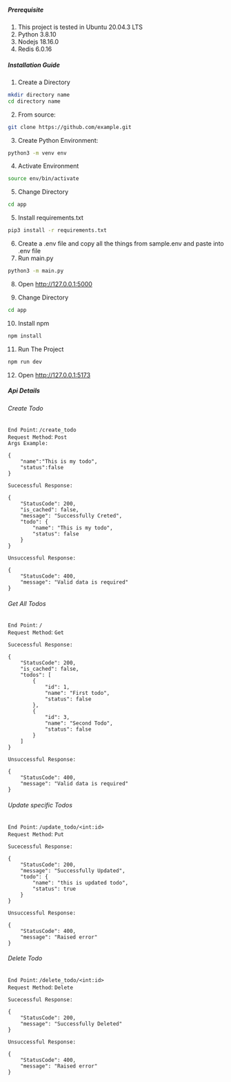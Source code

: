 
##### Prerequisite
1. This project is tested in Ubuntu 20.04.3 LTS
2. Python 3.8.10
3. Nodejs 18.16.0
4. Redis 6.0.16

##### Installation Guide
1. Create a Directory
```bash
mkdir directory name
cd directory name
```

2. From source:

```bash
git clone https://github.com/example.git
```

3. Create Python Environment:
```bash
python3 -m venv env
```
4. Activate Environment
```bash
source env/bin/activate
```
5. Change Directory
```bash
cd app
```
5. Install requirements.txt
```bash
pip3 install -r requirements.txt
```
6. Create a .env file and copy all the things from sample.env and paste into .env file
7. Run main.py
```bash
python3 -m main.py
```
8. Open http://127.0.0.1:5000

9. Change Directory
```bash
cd app
```
10. Install npm
```bash
npm install
```
11. Run The Project
```bash
npm run dev 
```

12. Open http://127.0.0.1:5173


 ##### Api Details

###### Create Todo

```End Point```: ```/create_todo``` <br>
```Request Method```: ```Post``` <br>
```Args Example: ```
```
{
    "name":"This is my todo",
    "status":false
}
```
```Sucecessful Response: ```
```
{
    "StatusCode": 200,
    "is_cached": false,
    "message": "Successfully Creted",
    "todo": {
        "name": "This is my todo",
        "status": false
    }
}
```

```Unsuccessful Response: ```
```
{
    "StatusCode": 400,
    "message": "Valid data is required"
}
```


###### Get All Todos

```End Point```: ```/``` <br>
```Request Method```: ```Get``` <br>

```Sucecessful Response: ```
```
{
    "StatusCode": 200,
    "is_cached": false,
    "todos": [
        {
            "id": 1,
            "name": "First todo",
            "status": false
        },
        {
            "id": 3,
            "name": "Second Todo",
            "status": false
        }
    ]
}
```

```Unsuccessful Response: ```
```
{
    "StatusCode": 400,
    "message": "Valid data is required"
}
```
###### Update specific Todos

```End Point```: ```/update_todo/<int:id>``` <br>
```Request Method```: ```Put``` <br>

```Sucecessful Response: ```
```
{
    "StatusCode": 200,
    "message": "Successfully Updated",
    "todo": {
        "name": "this is updated todo",
        "status": true
    }
}
```

```Unsuccessful Response: ```
```
{
    "StatusCode": 400,
    "message": "Raised error"
}
```
###### Delete Todo

```End Point```: ```/delete_todo/<int:id>``` <br>
```Request Method```: ```Delete``` <br>

```Sucecessful Response: ```
```
{
    "StatusCode": 200,
    "message": "Successfully Deleted"
}
```

```Unsuccessful Response: ```
```
{
    "StatusCode": 400,
    "message": "Raised error"
}
```

